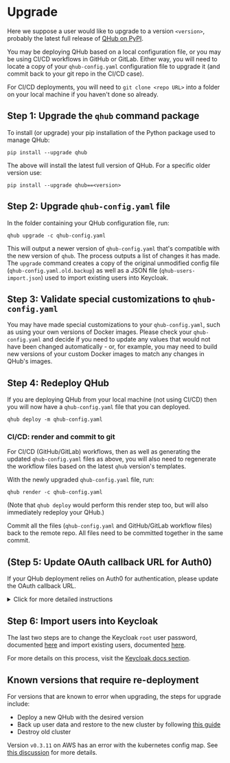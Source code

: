 # Upgrade

Here we suppose a user would like to upgrade to a version `<version>`, probably the latest full release of [QHub on PyPI](https://pypi.org/project/qhub/).

You may be deploying QHub based on a local configuration file, or you may be using CI/CD workflows in GitHub or GitLab. Either way, you will need to locate a copy of your `qhub-config.yaml` configuration file to upgrade it (and commit back to your git repo in the CI/CD case).

For CI/CD deployments, you will need to `git clone <repo URL>` into a folder on your local machine if you haven't done so already.

## Step 1: Upgrade the `qhub` command package

To install (or upgrade) your pip installation of the Python package used to manage QHub:

```shell
pip install --upgrade qhub
```

The above will install the latest full version of QHub. For a specific older version use:

```shell
pip install --upgrade qhub==<version>
```

## Step 2: Upgrade `qhub-config.yaml` file

In the folder containing your QHub configuration file, run:

```shell
qhub upgrade -c qhub-config.yaml
```

This will output a newer version of `qhub-config.yaml` that's compatible with the new version of `qhub`. The process outputs a list of changes it has made. The `upgrade` command creates a copy of the original unmodified config file (`qhub-config.yaml.old.backup`) as well as a JSON file (`qhub-users-import.json`) used to import existing users into Keycloak.

## Step 3: Validate special customizations to `qhub-config.yaml`

You may have made special customizations to your `qhub-config.yaml`, such as using your own versions of Docker images. Please check your `qhub-config.yaml` and decide if you need to update any values that would not have been changed automatically - or, for example, you may need to build new versions of your custom Docker images to match any changes in QHub's images.

## Step 4: Redeploy QHub

If you are deploying QHub from your local machine (not using CI/CD) then you will now have a `qhub-config.yaml` file that you can deployed.

```shell
qhub deploy -m qhub-config.yaml
```

### CI/CD: render and commit to git

For CI/CD (GitHub/GitLab) workflows, then as well as generating the updated `qhub-config.yaml` files as above, you will also need to regenerate the workflow files based on the latest `qhub` version's templates.

With the newly upgraded `qhub-config.yaml` file, run:

```shell
qhub render -c qhub-config.yaml
```

(Note that `qhub deploy` would perform this render step too, but will also immediately redeploy your QHub.)

Commit all the files (`qhub-config.yaml` and GitHub/GitLab workflow files) back to the remote repo. All files need to be committed together in the same commit.

## (Step 5: Update OAuth callback URL for Auth0)

If your QHub deployment relies on Auth0 for authentication, please update the OAuth callback URL.

<details><summary>Click for more detailed instructions </summary>

1. Navigate to the your Auth0 tenacy homepage and from there select "Applications".

2. Select the "Regular Web Application" with the name of your deployment.

3. Under the "Application URIs" section, paste the new OAuth callback URL in the "Allowed Callback URLs" text block.
- The URL will take the shape:
    ```
    https://{your-qhub-domain}/auth/realms/qhub/broker/auth0/endpoint
    ```
    - Replace `{your-qhub-domain}` with the domain found in the `domain` section of your `qhub-config.yaml`.

</details>

## Step 6: Import users into Keycloak

The last two steps are to change the Keycloak `root` user password, documented [here](../installation/login.md#change-keycloak-root-password) and import existing users, documented [here](../admin_guide/backup.md#import-keycloak).

For more details on this process, visit the [Keycloak docs section](../installation/login.md).

## Known versions that require re-deployment

For versions that are known to error when upgrading, the steps for upgrade include:

- Deploy a new QHub with the desired version
- Back up user data and restore to the new cluster by following [this guide](https://docs.qhub.dev/en/stable/source/admin_guide/backup.html)
- Destroy old cluster

Version `v0.3.11` on AWS has an error with the kubernetes config map. See [this discussion](https://github.com/Quansight/qhub/discussions/841) for more details.
